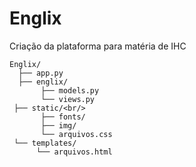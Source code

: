 # Englix
Criação da plataforma para matéria de IHC

```
Englix/
  ├── app.py
  ├── englix/
       ├── models.py
       └── views.py
 ├── static/<br/>
       ├── fonts/
       ├── img/
       └── arquivos.css
 └── templates/
      └── arquivos.html
```
